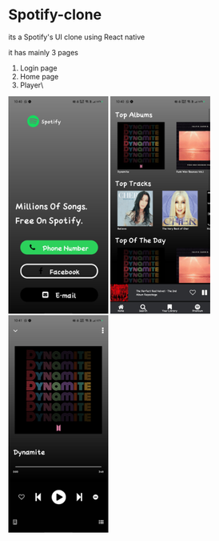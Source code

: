 # Spotify-clone
its a Spotify's UI clone using React native


it has mainly 3 pages 
1. Login page
2. Home page
3. Player\

<img src="/1.jpg" width="200">
<img src="/2.jpg" width="200">
<img src="/3.jpg" width="200">

